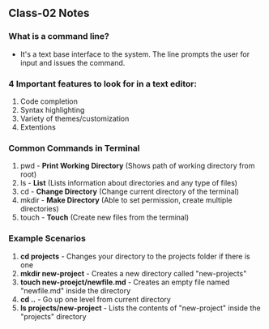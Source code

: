 ## Class-02 Notes

### What is a command line?
- It's a text base interface to the system. The line prompts the user for input and issues the command.

### 4 Important features to look for in a text editor:
1. Code completion
2. Syntax highlighting
3. Variety of themes/customization
4. Extentions

### Common Commands in Terminal
1. pwd - **Print Working Directory** (Shows path of working directory from root)
2. ls - **List** (Lists information about directories and any type of files)
3. cd - **Change Directory** (Change current directory of the terminal)
4. mkdir - **Make Directory** (Able to set permission, create multiple directories)
5. touch - **Touch** (Create new files from the terminal)

### Example Scenarios
1. **cd projects** - Changes your directory to the projects folder if there is one
2. **mkdir new-project** - Creates a new directory called "new-projects"
3. **touch new-proejct/newfile.md** - Creates an empty file named "newfile.md" inside the directory
4. **cd ..** - Go up one level from current directory
5. **ls projects/new-project** - Lists the contents of "new-project" inside the "projects" directory
